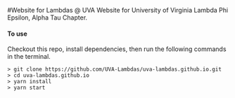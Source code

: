 #Website for Lambdas @ UVA
Website for University of Virginia Lambda Phi Epsilon, Alpha Tau Chapter.

#### To use
Checkout this repo, install dependencies, then run the following commands in the terminal.
```
> git clone https://github.com/UVA-Lambdas/uva-lambdas.github.io.git
> cd uva-lambdas.github.io
> yarn install
> yarn start
```
